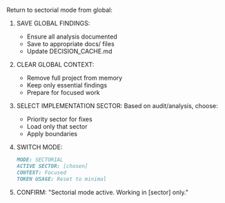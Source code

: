 Return to sectorial mode from global:

1. SAVE GLOBAL FINDINGS:
   - Ensure all analysis documented
   - Save to appropriate docs/ files
   - Update DECISION_CACHE.md

2. CLEAR GLOBAL CONTEXT:
   - Remove full project from memory
   - Keep only essential findings
   - Prepare for focused work

3. SELECT IMPLEMENTATION SECTOR:
   Based on audit/analysis, choose:
   - Priority sector for fixes
   - Load only that sector
   - Apply boundaries

4. SWITCH MODE:
   ```markdown
   MODE: SECTORIAL
   ACTIVE SECTOR: [chosen]
   CONTEXT: Focused
   TOKEN USAGE: Reset to minimal
   ```

5. CONFIRM:
   "Sectorial mode active. Working in [sector] only."